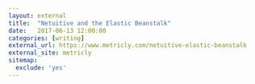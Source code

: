 ```yaml
---
layout: external
title:  "Netuitive and the Elastic Beanstalk"
date:   2017-06-13 12:00:00
categories: [writing]
external_url: https://www.metricly.com/netuitive-elastic-beanstalk
external_site: metricly
sitemap:
  exclude: 'yes'
---
```

